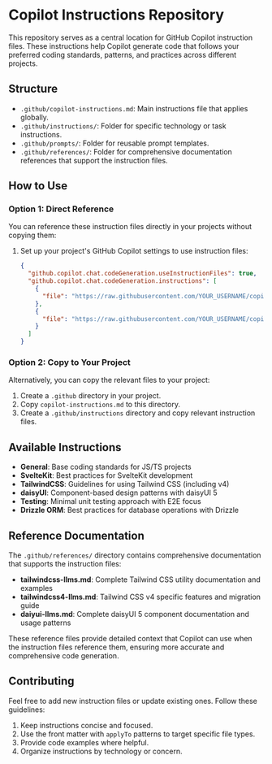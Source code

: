 # Copilot Instructions Repository

This repository serves as a central location for GitHub Copilot instruction files. These instructions help Copilot generate code that follows your preferred coding standards, patterns, and practices across different projects.

## Structure

- `.github/copilot-instructions.md`: Main instructions file that applies globally.
- `.github/instructions/`: Folder for specific technology or task instructions.
- `.github/prompts/`: Folder for reusable prompt templates.
- `.github/references/`: Folder for comprehensive documentation references that support the instruction files.

## How to Use

### Option 1: Direct Reference

You can reference these instruction files directly in your projects without copying them:

1. Set up your project's GitHub Copilot settings to use instruction files:
   ```json
   {
     "github.copilot.chat.codeGeneration.useInstructionFiles": true,
     "github.copilot.chat.codeGeneration.instructions": [
       {
         "file": "https://raw.githubusercontent.com/YOUR_USERNAME/copilot-instructions/main/.github/copilot-instructions.md"
       },
       {
         "file": "https://raw.githubusercontent.com/YOUR_USERNAME/copilot-instructions/main/.github/instructions/sveltekit.instructions.md"
       }
     ]
   }
   ```

### Option 2: Copy to Your Project

Alternatively, you can copy the relevant files to your project:

1. Create a `.github` directory in your project.
2. Copy `copilot-instructions.md` to this directory.
3. Create a `.github/instructions` directory and copy relevant instruction files.

## Available Instructions

- **General**: Base coding standards for JS/TS projects
- **SvelteKit**: Best practices for SvelteKit development
- **TailwindCSS**: Guidelines for using Tailwind CSS (including v4)
- **daisyUI**: Component-based design patterns with daisyUI 5
- **Testing**: Minimal unit testing approach with E2E focus
- **Drizzle ORM**: Best practices for database operations with Drizzle

## Reference Documentation

The `.github/references/` directory contains comprehensive documentation that supports the instruction files:

- **tailwindcss-llms.md**: Complete Tailwind CSS utility documentation and examples
- **tailwindcss4-llms.md**: Tailwind CSS v4 specific features and migration guide
- **daiyui-llms.md**: Complete daisyUI 5 component documentation and usage patterns

These reference files provide detailed context that Copilot can use when the instruction files reference them, ensuring more accurate and comprehensive code generation.

## Contributing

Feel free to add new instruction files or update existing ones. Follow these guidelines:

1. Keep instructions concise and focused.
2. Use the front matter with `applyTo` patterns to target specific file types.
3. Provide code examples where helpful.
4. Organize instructions by technology or concern.
